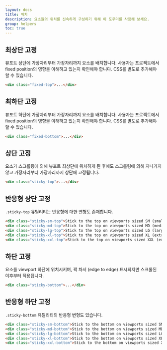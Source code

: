 ```yaml
---
layout: docs
title: 위치
description: 요소들의 위치를 신속하게 구성하기 위해 이 도우미를 사용해 보세요.
group: helpers
toc: true
---
```


## 최상단 고정

뷰포트 상단에 가장자리부터 가장자리까지 요소를 배치합니다. 사용자는 프로젝트에서 fixed position의 영향을 이해하고 있는지 확인해야 합니다. CSS를 별도로 추가해야 할 수 있습니다.

```html
<div class="fixed-top">...</div>
```

## 최하단 고정

뷰포트 하단에 가장자리부터 가장자리까지 요소를 배치합니다. 사용자는 프로젝트에서 fixed position의 영향을 이해하고 있는지 확인해야 합니다. CSS를 별도로 추가해야 할 수 있습니다.

```html
<div class="fixed-bottom">...</div>
```

## 상단 고정

요소가 스크롤링에 의해 뷰포트 최상단에 위치하게 된 후에도 스크롤링에 의해 지나가지 않고 가장자리부터 가장자리까지 상단에 고정됩니다.

```html
<div class="sticky-top">...</div>
```

## 반응형 상단 고정

`.sticky-top` 유틸리티는 반응형에 대한 변형도 존재합니다.

```html
<div class="sticky-sm-top">Stick to the top on viewports sized SM (small) or wider</div>
<div class="sticky-md-top">Stick to the top on viewports sized MD (medium) or wider</div>
<div class="sticky-lg-top">Stick to the top on viewports sized LG (large) or wider</div>
<div class="sticky-xl-top">Stick to the top on viewports sized XL (extra-large) or wider</div>
<div class="sticky-xxl-top">Stick to the top on viewports sized XXL (extra-extra-large) or wider</div>
```

## 하단 고정

요소를 viewport 하단에 위치시키며, 꽉 차서 (edge to edge) 표시되지만 스크롤된 이후부터 적용됩니다.

```html
<div class="sticky-bottom">...</div>
```

## 반응형 하단 고정

`.sticky-bottom` 유틸리티의 반응형 변형도 있습니다.

```html
<div class="sticky-sm-bottom">Stick to the bottom on viewports sized SM (small) or wider</div>
<div class="sticky-md-bottom">Stick to the bottom on viewports sized MD (medium) or wider</div>
<div class="sticky-lg-bottom">Stick to the bottom on viewports sized LG (large) or wider</div>
<div class="sticky-xl-bottom">Stick to the bottom on viewports sized XL (extra-large) or wider</div>
<div class="sticky-xxl-bottom">Stick to the bottom on viewports sized XXL (extra-extra-large) or wider</div>
```

